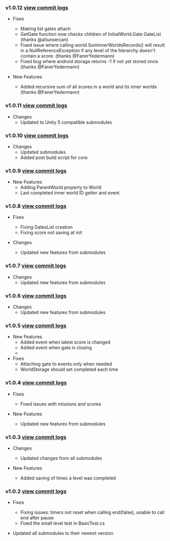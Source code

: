 ### v1.0.12 [view commit logs](https://github.com/soomla/unity3d-levelup/compare/v1.0.11...v1.0.12)

* Fixes
  * Making list gates attach
  * GetGate function now checks children of InitialWorld.Gate GateList (thanks @altunsercan)
  * Fixed issue where calling world.SumInnerWorldsRecords() will result in a NullReferenceException if any level of the hierarchy doesn't contain a score. (thanks @FanerYedermann)
  * Fixed bug where android storage returns -1 if not yet stored once. (thanks @FanerYedermann)

* New Features
  * Added recursive sum of all scores in a world and its inner worlds (thanks @FanerYedermann)


### v1.0.11 [view commit logs](https://github.com/soomla/unity3d-levelup/compare/v1.0.10...v1.0.11)

* Changes
  * Updated to Unity 5 compatible submodules

### v1.0.10 [view commit logs](https://github.com/soomla/unity3d-levelup/compare/v1.0.9...v1.0.10)

* Changes
  * Updated submodules
  * Added post build script for core

### v1.0.9 [view commit logs](https://github.com/soomla/unity3d-levelup/compare/v1.0.8...v1.0.9)

* New Features
  * Adding ParentWorld property to World
  * Last completed inner world ID getter and event

### v1.0.8 [view commit logs](https://github.com/soomla/unity3d-levelup/compare/v1.0.7...v1.0.8)

* Fixes
  * Fixing GatesList creation
  * Fixing score not saving at init

* Changes
  * Updated new features from submodules

### v1.0.7 [view commit logs](https://github.com/soomla/unity3d-levelup/compare/v1.0.6...v1.0.7)

* Changes
  * Updated new features from submodules

### v1.0.6 [view commit logs](https://github.com/soomla/unity3d-levelup/compare/v1.0.5...v1.0.6)

* Changes
  * Updated new features from submodules

### v1.0.5 [view commit logs](https://github.com/soomla/unity3d-levelup/compare/v1.0.4...v1.0.5)

* New Features
  * Added event when latest score is changed
  * Added event when gate is closing
  *
* Fixes
  * Attaching gate to events only when needed
  * WorldStorage should set completed each time

### v1.0.4 [view commit logs](https://github.com/soomla/unity3d-levelup/compare/v1.0.3...v1.0.4)

* Fixes
  * Fixed issues with missions and scores

* New Features
  * Updated new features from submodules

### v1.0.3 [view commit logs](https://github.com/soomla/unity3d-levelup/compare/v1.0.2...v1.0.3)

* Changes
  * Updated changes from all submodules

* New Features
  * Added saving of times a level was completed

### v1.0.2 [view commit logs](https://github.com/soomla/unity3d-levelup/compare/v1.0.1...v1.0.2)

* Fixes
  * Fixing issues: timers not reset when calling end(false), unable to call end after pause
  * Fixed the small level test in BasicTest.cs

* Updated all submodules to their newest version.

